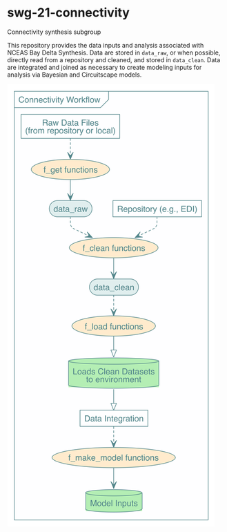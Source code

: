 # swg-21-connectivity

Connectivity synthesis subgroup


This repository provides the data inputs and analysis associated with NCEAS Bay Delta Synthesis. Data are stored in `data_raw`, or when possible, directly read from a repository and cleaned, and stored in `data_clean`. Data are integrated and joined as necessary to create modeling inputs for analysis via Bayesian and Circuitscape models.

![](figures/repo_workflow_dag.png)
